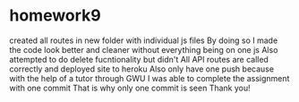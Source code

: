 # homework9
created all routes in new folder with individual js files
By doing so I made the code look better and cleaner without everything being on one js
Also attempted to do delete fucntionality but didn't
All API routes are called correctly and deployed site to heroku
Also only have one push because with the help of a tutor through GWU I was able to complete the assignment with one commit
That is why only one commit is seen 
Thank you!
